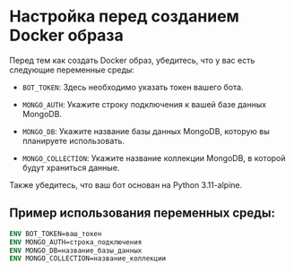 # Настройка перед созданием Docker образа

Перед тем как создать Docker образ, убедитесь, что у вас есть следующие переменные среды:

- `BOT_TOKEN`: Здесь необходимо указать токен вашего бота.

- `MONGO_AUTH`: Укажите строку подключения к вашей базе данных MongoDB.

- `MONGO_DB`: Укажите название базы данных MongoDB, которую вы планируете использовать.

- `MONGO_COLLECTION`: Укажите название коллекции MongoDB, в которой будут храниться данные.

Также убедитесь, что ваш бот основан на Python 3.11-alpine.

## Пример использования переменных среды:

```dockerfile
ENV BOT_TOKEN=ваш_токен
ENV MONGO_AUTH=строка_подключения
ENV MONGO_DB=название_базы_данных
ENV MONGO_COLLECTION=название_коллекции
